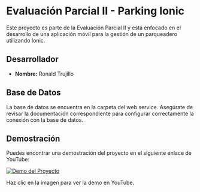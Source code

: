 # Evaluación Parcial II - Parking Ionic

Este proyecto es parte de la Evaluación Parcial II y está enfocado en el desarrollo de una aplicación móvil para la gestión de un parqueadero utilizando Ionic.

## Desarrollador

- **Nombre:** Ronald Trujillo

## Base de Datos

La base de datos se encuentra en la carpeta del web service. Asegúrate de revisar la documentación correspondiente para configurar correctamente la conexión con la base de datos.

## Demostración

Puedes encontrar una demostración del proyecto en el siguiente enlace de YouTube:

[![Demo del Proyecto](https://img.youtube.com/vi/ASZcuPqCEhk/0.jpg)](https://youtu.be/ASZcuPqCEhk)

Haz clic en la imagen para ver la demo en YouTube.
